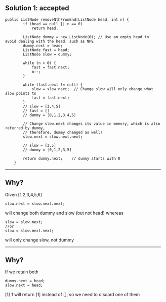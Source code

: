 
## Solution 1: accepted
```
public ListNode removeNthFromEnd(ListNode head, int n) {
        if (head == null || n == 0)
            return head;
        
        ListNode dummy = new ListNode(0); // Use an empty head to avoid dealing with the head, such as NPE
        dummy.next = head;     
        ListNode fast = head;
        ListNode slow = dummy;
        
        while (n > 0) {
            fast = fast.next;
            n--;
        }
        
        while (fast.next != null) {
            slow = slow.next;  // Change slow will only change what slow points to
            fast = fast.next;
        }
        // slow = [3,4,5]
        // fast = []
        // dummy = [0,1,2,3,4,5]
        
        // Change slow.next changes its value in memory, which is also referred by dummy,
        // therefore, dummy changed as well!
        slow.next = slow.next.next; 
        
        // slow = [3,5]
        // dummy = [0,1,2,3,5]
        
        return dummy.next;    // dummy starts with 0
    }
```



---

## Why?  
Given [1,2,3,4,5,6]
```
slow.next = slow.next.next;
```
will change both dummy and slow (but not head) whereas 
```
slow = slow.next;
//or
slow = slow.next.next;
```
will only change slow, not dummy

---
## Why?  
If we retain both  
```
dummy.next = head;
slow.next = head;
```
[1] 1 will return [1] instead of [], so we need to discard one of them
